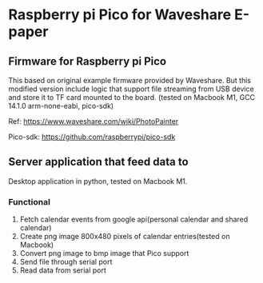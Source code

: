 # Raspberry pi Pico for Waveshare E-paper

## Firmware for Raspberry pi Pico
This based on original example firmware provided by Waveshare.
But this modified version include logic that support file streaming from USB device and store it to TF card mounted to the board. (tested on Macbook M1, GCC 14.1.0 arm-none-eabi, pico-sdk)

Ref: https://www.waveshare.com/wiki/PhotoPainter

Pico-sdk: https://github.com/raspberrypi/pico-sdk



## Server application that feed data to 
Desktop application in python, tested on Macbook M1.
### Functional
1. Fetch calendar events from google api(personal calendar and shared calendar)
2. Create png image 800x480 pixels of calendar entries(tested on Macbook)
3. Convert png image to bmp image that Pico support
4. Send file through serial port
5. Read data from serial port